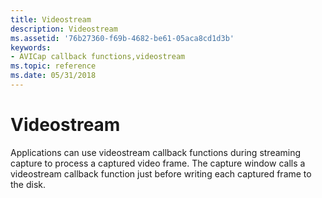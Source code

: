 ```yaml
---
title: Videostream
description: Videostream
ms.assetid: '76b27360-f69b-4682-be61-05aca8cd1d3b'
keywords:
- AVICap callback functions,videostream
ms.topic: reference
ms.date: 05/31/2018
---
```


# Videostream

Applications can use videostream callback functions during streaming capture to process a captured video frame. The capture window calls a videostream callback function just before writing each captured frame to the disk.

 

 




